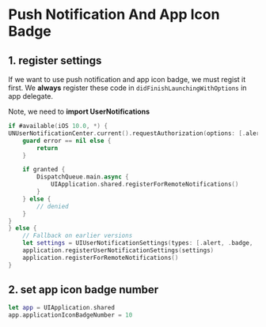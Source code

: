 # Push Notification And App Icon Badge

## 1. register settings

If we want to use push notification and app icon badge, we must regist it first. We **always** register these code in `didFinishLaunchingWithOptions` in app delegate.

Note, we need to **import UserNotifications**

```swift
if #available(iOS 10.0, *) {
UNUserNotificationCenter.current().requestAuthorization(options: [.alert, .badge, .sound]) { (granted, error) in
    guard error == nil else {
        return
    }

    if granted {
        DispatchQueue.main.async {
            UIApplication.shared.registerForRemoteNotifications()
        }
    } else {
        // denied
    }
}
} else {
    // Fallback on earlier versions
    let settings = UIUserNotificationSettings(types: [.alert, .badge, .sound], categories: nil)
    application.registerUserNotificationSettings(settings)
    application.registerForRemoteNotifications()
}
```

## 2. set app icon badge number

```swift
let app = UIApplication.shared
app.applicationIconBadgeNumber = 10
```


